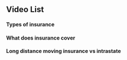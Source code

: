 ## Video List
#### Types of insurance
#### What does insurance cover
#### Long distance moving insurance vs intrastate
